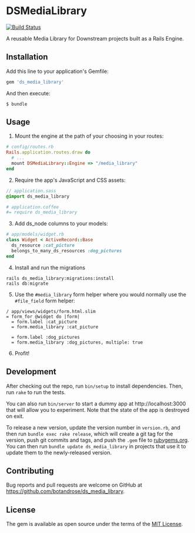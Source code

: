 # DSMediaLibrary
[![Build Status](https://travis-ci.org/botandrose/ds_media_library.svg?branch=master)](https://travis-ci.org/botandrose/ds_media_library)

A reusable Media Library for Downstream projects built as a Rails Engine.

## Installation

Add this line to your application's Gemfile:

```ruby
gem 'ds_media_library'
```

And then execute:

    $ bundle

## Usage

1. Mount the engine at the path of your choosing in your routes:
```ruby
# config/routes.rb
Rails.application.routes.draw do
  # ...
  mount DSMediaLibrary::Engine => "/media_library"
end
```

2. Require the app's JavaScript and CSS assets:
```sass
// application.sass
@import ds_media_library
```
```coffeescript
# application.coffee
#= require ds_media_library
```

3. Add ds_node columns to your models:
```ruby
# app/models/widget.rb
class Widget < ActiveRecord::Base
  ds_resource :cat_picture
  belongs_to_many_ds_resources :dog_pictures
end
```

4. Install and run the migrations
```
rails ds_media_library:migrations:install
rails db:migrate
```

5. Use the `#media_library` form helper where you would normally use the `#file_field` form helper:
```slim
/ app/views/widgets/form.html.slim
= form_for @widget do |form|
  = form.label :cat_picture
  = form.media_library :cat_picture

  = form.label :dog_pictures
  = form.media_library :dog_pictures, multiple: true
```

6. Profit!

## Development

After checking out the repo, run `bin/setup` to install dependencies. Then, run `rake` to run the tests.

You can also run `bin/server` to start a dummy app at http://localhost:3000 that will allow you to experiment. Note that the state of the app is destroyed on exit.

To release a new version, update the version number in `version.rb`, and then run `bundle exec rake release`, which will create a git tag for the version, push git commits and tags, and push the `.gem` file to [rubygems.org](https://rubygems.org). You can then run `bundle update ds_media_library` in projects that use it to update them to the newly-released version.

## Contributing

Bug reports and pull requests are welcome on GitHub at https://github.com/botandrose/ds_media_library.


## License

The gem is available as open source under the terms of the [MIT License](http://opensource.org/licenses/MIT).

